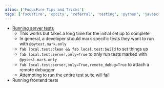 ```yaml
---
alias: ['FocusFire Tips and Tricks']
tags: ['focusfire', 'opcity', 'referral', 'testing', 'python', 'javascript']
---
```


- [Running server tests](https://www.notion.so/Run-Tests-1afb0197b6824f928bca61084afb3441)
	- This works but takes a long time for the initial set up to complete
	- In general, a developer should mark specific tests they want to run with `@pytest.mark.only`
	- `fab local.test:clean && fab local.test:build` to set things up
	- `fab local.test:server,only=True` to only run tests marked with `@pytest.mark.only`
	- `fab local.test:server,only=True,remote_debug=True` to attach a remote debugger
	- Attempting to run the entire test suite will fail
- Running frontend tests